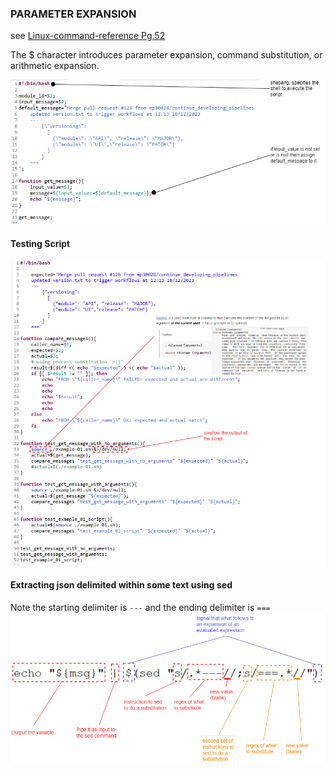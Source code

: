 ### PARAMETER EXPANSION
see [Linux-command-reference Pg.52](file:G:/docs/books/Linux-command-reference.pdf)

The  $  character introduces parameter expansion, command substitution, or arithmetic expansion. 

![code](./01-variable-expansion.png)

#### Testing Script
![code](./02-testing-variable-expansion.png)

#### Extracting json delimited within some text using sed
Note the starting delimiter is `---` and the ending delimiter is `===` 
![example-expression](./03-breakout-json-extraction-using-sed.png)